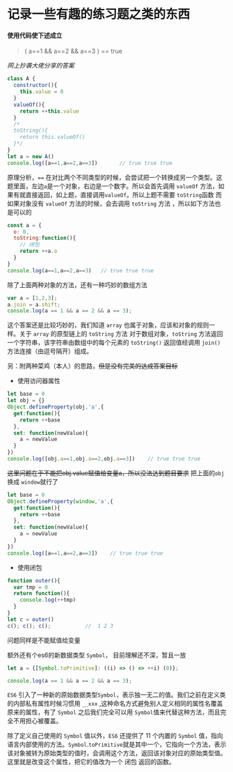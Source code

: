 
# 记录一些有趣的练习题之类的东西


#### 使用代码使下述成立

> ( a==1 && a==2 && a==3 ) == true

*网上抄袭大佬分享的答案*

```js
class A {
  constructor(){
    this.value = 0
  }
  valueOf(){
    return ++this.value
  }
  /*
  toString(){
    return this.valueOf()
  }*/
}
let a = new A()
console.log([a==1,a==2,a==3])       // true true true
```

原理分析，`==` 在对比两个不同类型的时候，会尝试把一个转换成另一个类型。这题里面，左边`a`是一个对象，右边是一个数字。所以会首先调用 `valueOf` 方法，如果有就直接返回，如上题，直接调用`valueOf`。所以上题不需要 `toString`函数
而如果对象没有 `valueOf` 方法的时候，会去调用 `toString` 方法 ，所以如下方法也是可以的

```js
const a = {
  o: 0,
  toString:function(){
    // 闭包
    return ++a.o
  }
}
console.log(a==1,a==2,a==3)   // true true true
```

除了上面两种对象的方法，还有一种巧妙的数组方法

```js
var a = [1,2,3];
a.join = a.shift;
console.log(a == 1 && a == 2 && a == 3);
```
这个答案还是比较巧妙的，我们知道 `array` 也属于对象，应该和对象的规则一样。关于 `array` 的原型链上的 `toString` 方法
对于数组对象，`toString` 方法返回一个字符串，该字符串由数组中的每个元素的 `toString()` 返回值经调用 `join()` 方法连接（由逗号隔开）组成。


另：附两种菜鸡（本人）的思路，~~但是没有完美的达成答案目标~~

* 使用访问器属性

```js
let base = 0
let obj = {}
Object.defineProperty(obj,'a',{
  get:function(){
    return ++base
  },
  set: function(newValue){
    a = newValue
  }
})
console.log([obj.a==1,obj.a==2,obj.a==3])    // true true true
```
~~这里问题在于不能把obj.value赋值给变量a，所以没法达到题目要求~~
把上面的`obj`换成 `window`就行了
```js
let base = 0
Object.defineProperty(window,'a',{
  get:function(){
    return ++base
  },
  set: function(newValue){
    a = newValue
  }
})
console.log([a==1,a==2,a==3])    // true true true
```

* 使用闭包

```js
function outer(){
  var tmp = 0
  return function(){
    console.log(++tmp)
  }
}
let c = outer()
c(); c(); c();           //  1 2 3
```
问题同样是不能赋值给变量 


额外还有个es6的新数据类型 `Symbol`， 目前理解还不深，暂且一放

```js
let a = {[Symbol.toPrimitive]: ((i) => () => ++i) (0)};

console.log(a == 1 && a == 2 && a == 3);
```

`ES6` 引入了一种新的原始数据类型`Symbol`，表示独一无二的值。我们之前在定义类的内部私有属性时候习惯用 `__xxx` ,这种命名方式避免别人定义相同的属性名覆盖原来的属性，有了 `Symbol`  之后我们完全可以用 `Symbol`值来代替这种方法，而且完全不用担心被覆盖。

除了定义自己使用的 `Symbol` 值以外，`ES6` 还提供了 11 个内置的 `Symbol` 值，指向语言内部使用的方法。`Symbol`.`toPrimitive`就是其中一个，它指向一个方法，表示该对象被转为原始类型的值时，会调用这个方法，返回该对象对应的原始类型值。这里就是改变这个属性，把它的值改为一个 闭包 返回的函数。
